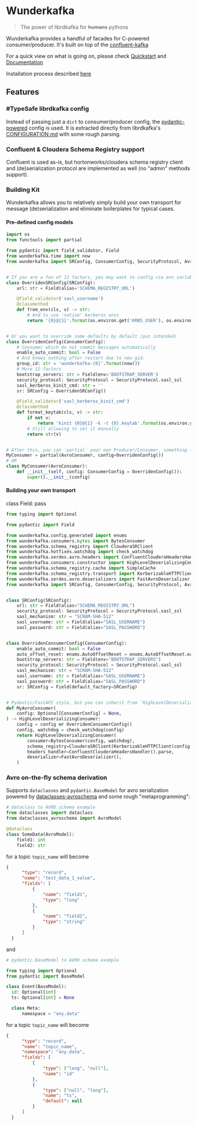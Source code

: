 # Wunderkafka

>The power of librdkafka for <s>humans</s> pythons

Wunderkafka provides a handful of facades for C-powered consumer/producer. It's built on top of the [confluent-kafka](https://pypi.org/project/confluent-kafka/)

For a quick view on what is going on, please check [Quickstart](https://wunderkafka.readthedocs.io/en/stable/pages/quickstart.html) and [Documentation](https://wunderkafka.readthedocs.io/en/stable/)

Installation process described [here](https://wunderkafka.readthedocs.io/en/stable/pages/install.html)

## Features

### #TypeSafe librdkafka config

Instead of passing just a `dict` to consumer/producer config, the [pydantic-powered](https://github.com/marcosschroh/dataclasses-avroschema) config is used. 
It is extracted directly from librdkafka's [CONFIGURATION.md](https://github.com/confluentinc/librdkafka/blob/master/CONFIGURATION.md) with some rough parsing.

### Confluent & Cloudera Schema Registry support

Confluent is used as-is, but hortonworks/cloudera schema registry client and (de)serialization protocol are implemented as well (no "admin" methods support).

### Building Kit

Wunderkafka allows you to relatively simply build your own transport for message (de)serialization and eliminate boilerplates for typical cases.

#### Pre-defined config models
```python
import os
from functools import partial

from pydantic import field_validator, Field
from wunderkafka.time import now
from wunderkafka import SRConfig, ConsumerConfig, SecurityProtocol, AvroConsumer


# If you are a fan of 12 factors, you may want to config via env variables
class OverridenSRConfig(SRConfig):
    url: str = Field(alias='SCHEMA_REGISTRY_URL')

    @field_validator('sasl_username')
    @classmethod
    def from_env(cls, v) -> str:
        # And to use 'native' kerberos envs
        return '{0}@{1}'.format(os.environ.get('KRB5_USER'), os.environ.get('KRB5_REALM'))


# Or you want to override some defaults by default (pun intended)
class OverridenConfig(ConsumerConfig):
    # Consumer which do not commit messages automatically
    enable_auto_commit: bool = False
    # And knows nothing after restart due to new gid.
    group_id: str = 'wunderkafka-{0}'.format(now())
    # More 12 factors
    bootstrap_servers: str = Field(env='BOOTSTRAP_SERVER')
    security_protocol: SecurityProtocol = SecurityProtocol.sasl_ssl
    sasl_kerberos_kinit_cmd: str = ''
    sr: SRConfig = OverridenSRConfig()

    @field_validator('sasl_kerberos_kinit_cmd')
    @classmethod
    def format_keytab(cls, v) -> str:
        if not v:
            return 'kinit {0}@{1} -k -t {0}.keytab'.format(os.environ.get('KRB5_USER'), os.environ.get('KRB5_REALM'))
        # Still allowing to set it manually
        return str(v)


# After this, you can `partial` your own Producer/Consumer, something like...
MyConsumer = partial(AvroConsumer, config=OverridenConfig())
# OR
class MyConsumer(AvroConsumer):
    def __init__(self, config: ConsumerConfig = OverridenConfig()):
        super().__init__(config)
```
#### Building your own transport

class Field:
pass

```python
from typing import Optional

from pydantic import Field

from wunderkafka.config.generated import enums
from wunderkafka.consumers.bytes import BytesConsumer
from wunderkafka.schema_registry import ClouderaSRClient
from wunderkafka.hotfixes.watchdog import check_watchdog
from wunderkafka.serdes.avro.headers import ConfluentClouderaHeadersHandler
from wunderkafka.consumers.constructor import HighLevelDeserializingConsumer
from wunderkafka.schema_registry.cache import SimpleCache
from wunderkafka.schema_registry.transport import KerberizableHTTPClient
from wunderkafka.serdes.avro.deserializers import FastAvroDeserializer
from wunderkafka import SRConfig, ConsumerConfig, SecurityProtocol, AvroConsumer


class SRConfig(SRConfig):
    url: str = Field(alias="SCHEMA_REGISTRY_URL")
    security_protocol: SecurityProtocol = SecurityProtocol.sasl_ssl
    sasl_mechanism: str = "SCRAM-SHA-512"
    sasl_username: str = Field(alias="SASL_USERNAME")
    sasl_password: str = Field(alias="SASL_PASSWORD")


class OverridenConsumerConfig(ConsumerConfig):
    enable_auto_commit: bool = False
    auto_offset_reset: enums.AutoOffsetReset = enums.AutoOffsetReset.earliest
    bootstrap_servers: str = Field(env="BOOTSTRAP_SERVERS")
    security_protocol: SecurityProtocol = SecurityProtocol.sasl_ssl
    sasl_mechanism: str = "SCRAM-SHA-512"
    sasl_username: str = Field(alias="SASL_USERNAME")
    sasl_password: str = Field(alias="SASL_PASSWORD")
    sr: SRConfig = Field(default_factory=SRConfig)


# Pydantic/FastAPI style, but you can inherit from `HighLevelDeserializingConsumer` directly
def MyAvroConsumer(
    config: Optional[ConsumerConfig] = None,
) -> HighLevelDeserializingConsumer:
    config = config or OverridenConsumerConfig()
    config, watchdog = check_watchdog(config)
    return HighLevelDeserializingConsumer(
        consumer=BytesConsumer(config, watchdog),
        schema_registry=ClouderaSRClient(KerberizableHTTPClient(config.sr), SimpleCache()),
        headers_handler=ConfluentClouderaHeadersHandler().parse,
        deserializer=FastAvroDeserializer(),
    )
```

### Avro on-the-fly schema derivation

Supports `dataclasses` and `pydantic.BaseModel` for avro serialization powered by [dataclasses-avroschema](https://github.com/marcosschroh/dataclasses-avroschema) and some rough "metaprogramming":
```python
# dataclass to AVRO schema example
from dataclasses import dataclass
from dataclasses_avroschema import AvroModel

@dataclass
class SomeData(AvroModel):
    field1: int
    field2: str
```
for a topic `topic_name` will become
```json
{
      "type": "record",
      "name": "test_data_1_value",
      "fields": [
          {
              "name": "field1",
              "type": "long"
          },
          {
              "name": "field2",
              "type": "string"
          }
      ]
  }
```
and
```python
# pydantic.BaseModel to AVRO schema example

from typing import Optional
from pydantic import BaseModel 

class Event(BaseModel):
  id: Optional[int]
  ts: Optional[int] = None

  class Meta:
      namespace = "any.data"
```
for a topic `topic_name` will become
```json
{
      "type": "record",
      "name": "topic_name",
      "namespace": "any.data",
      "fields": [
          {
              "type": ["long", "null"],
              "name": "id"
          },
          {
              "type": ["null", "long"],
              "name": "ts",
              "default": null
          }
      ]
  }
```
